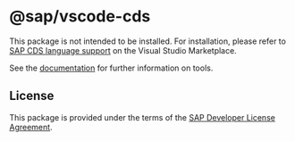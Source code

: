 # @sap/vscode-cds

This package is not intended to be installed. For installation, please refer to [SAP CDS language support](https://marketplace.visualstudio.com/items?itemName=SAPSE.vscode-cds) on the Visual Studio Marketplace.

See the [documentation](https://cap.cloud.sap/docs/get-started/tools) for further information on tools.

## License
This package is provided under the terms of the [SAP Developer License Agreement](https://tools.hana.ondemand.com/developer-license-3_1.txt).
